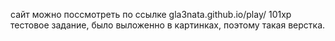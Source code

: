 сайт можно поссмотреть по ссылке gla3nata.github.io/play/
101xp
тестовое задание, было выложенно в картинках, поэтому такая верстка.

